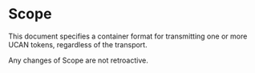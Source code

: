 # Scope

This document specifies a container format for transmitting one or more UCAN tokens, regardless of the transport.

Any changes of Scope are not retroactive.
